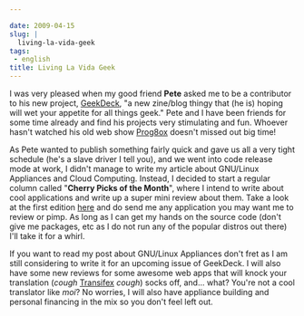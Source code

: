 ```yaml
---

date: 2009-04-15
slug: |
  living-la-vida-geek
tags:
 - english
title: Living La Vida Geek
---
```


I was very pleased when my good friend **Pete** asked me to be a
contributor to his new project,
[GeekDeck](http://geekdeck.wordpress.com/), "a new zine/blog thingy that
(he is) hoping will wet your appetite for all things geek." Pete and I
have been friends for some time already and find his projects very
stimulating and fun. Whoever hasn't watched his old web show
[Prog8ox](http://www.progbox.co.uk/site/) doesn't missed out big time!

As Pete wanted to publish something fairly quick and gave us all a very
tight schedule (he's a slave driver I tell you), and we went into code
release mode at work, I didn't manage to write my article about
GNU/Linux Appliances and Cloud Computing. Instead, I decided to start a
regular column called "**Cherry Picks of the Month**", where I intend to
write about cool applications and write up a super mini review about
them. Take a look at the first edition
[here](http://geekdeck.wordpress.com/2009/04/13/review-cherry-picks-of-the-month/)
and do send me any application you may want me to review or pimp. As
long as I can get my hands on the source code (don't give me packages,
etc as I do not run any of the popular distros out there) I'll take it
for a whirl.

If you want to read my post about GNU/Linux Appliances don't fret as I
am still considering to write it for an upcoming issue of GeekDeck. I
will also have some new reviews for some awesome web apps that will
knock your translation (*cough* [Transifex](http://transifex.org/)
*cough*) socks off, and... what? You're not a cool translator like
*moi*? No worries, I will also have appliance building and personal
financing in the mix so you don't feel left out.
